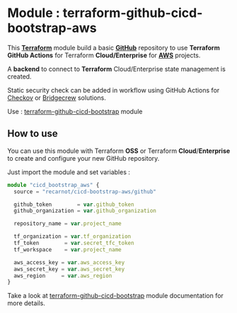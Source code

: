 # Module : terraform-github-cicd-bootstrap-aws
This [**Terraform**](https://www.terraform.io/) module build a basic [**GitHub**](https://github.com/) repository to use **Terraform** **GitHub Actions** for Terraform **Cloud/Enterprise** for **[AWS](https://aws.amazon.com/fr/console/)** projects.

A **backend** to connect to **Terraform** Cloud/Enterprise state management is created.

Static security check can be added in workflow using GitHub Actions for [Checkov](https://www.checkov.io/) or [Bridgecrew](https://www.bridgecrew.cloud/) solutions.

Use : [terraform-github-cicd-bootstrap](https://registry.terraform.io/modules/recarnot/cicd-bootstrap/github/) module



## How to use

You can use this module with Terraform **OSS** or Terraform **Cloud**/**Enterprise** to create and configure your new GitHub repository.

Just import the module and set variables :  

```typescript
module "cicd_bootstrap_aws" {
  source = "recarnot/cicd-bootstrap-aws/github"

  github_token        = var.github_token
  github_organization = var.github_organization

  repository_name = var.project_name

  tf_organization = var.tf_organization
  tf_token        = var.secret_tfc_token
  tf_workspace    = var.project_name

  aws_access_key = var.aws_access_key
  aws_secret_key = var.aws_secret_key
  aws_region     = var.aws_region
}
```



Take a look at  [terraform-github-cicd-bootstrap](https://registry.terraform.io/modules/recarnot/cicd-bootstrap/github/) module documentation for more details.

